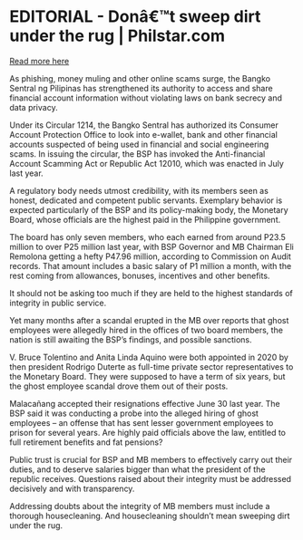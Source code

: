 # EDITORIAL - Donâ€™t sweep dirt under the rug | Philstar.com

[Read more here](https://www.philstar.com/opinion/2025/06/07/2448690/editorial-dont-sweep-dirt-under-rug)

As phishing, money muling and other online scams surge, the Bangko Sentral ng Pilipinas has strengthened its authority to access and share financial account information without violating laws on bank secrecy and data privacy.

Under its Circular 1214, the Bangko Sentral has authorized its Consumer Account Protection Office to look into e-wallet, bank and other financial accounts suspected of being used in financial and social engineering scams. In issuing the circular, the BSP has invoked the Anti-financial Account Scamming Act or Republic Act 12010, which was enacted in July last year.

A regulatory body needs utmost credibility, with its members seen as honest, dedicated and competent public servants. Exemplary behavior is expected particularly of the BSP and its policy-making body, the Monetary Board, whose officials are the highest paid in the Philippine government.

The board has only seven members, who each earned from around P23.5 million to over P25 million last year, with BSP Governor and MB Chairman Eli Remolona getting a hefty P47.96 million, according to Commission on Audit records. That amount includes a basic salary of P1 million a month, with the rest coming from allowances, bonuses, incentives and other benefits.

It should not be asking too much if they are held to the highest standards of integrity in public service.

Yet many months after a scandal erupted in the MB over reports that ghost employees were allegedly hired in the offices of two board members, the nation is still awaiting the BSP’s findings, and possible sanctions.

V. Bruce Tolentino and Anita Linda Aquino were both appointed in 2020 by then president Rodrigo Duterte as full-time private sector representatives to the Monetary Board. They were supposed to have a term of six years, but the ghost employee scandal drove them out of their posts.

Malacañang accepted their resignations effective June 30 last year. The BSP said it was conducting a probe into the alleged hiring of ghost employees – an offense that has sent lesser government employees to prison for several years. Are highly paid officials above the law, entitled to full retirement benefits and fat pensions?

Public trust is crucial for BSP and MB members to effectively carry out their duties, and to deserve salaries bigger than what the president of the republic receives. Questions raised about their integrity must be addressed decisively and with transparency.

Addressing doubts about the integrity of MB members must include a thorough housecleaning. And housecleaning shouldn’t mean sweeping dirt under the rug.